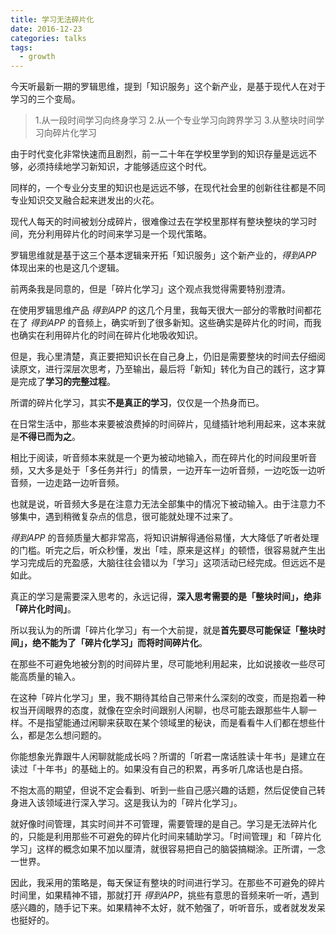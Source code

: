```yaml
---
title: 学习无法碎片化
date: 2016-12-23
categories: talks
tags:
  - growth
---
```


今天听最新一期的罗辑思维，提到「知识服务」这个新产业，是基于现代人在对于学习的三个变局。

> 1.从一段时间学习向终身学习
> 2.从一个专业学习向跨界学习
> 3.从整块时间学习向碎片化学习

由于时代变化非常快速而且剧烈，前一二十年在学校里学到的知识存量是远远不够，必须持续地学习新知识，才能够适应这个时代。

同样的，一个专业分支里的知识也是远远不够，在现代社会里的创新往往都是不同专业知识交叉融合起来迸发出的火花。

现代人每天的时间被划分成碎片，很难像过去在学校里那样有整块整块的学习时间，充分利用碎片化的时间来学习是一个现代策略。

罗辑思维就是基于这三个基本逻辑来开拓「知识服务」这个新产业的，*得到APP* 体现出来的也是这几个逻辑。

前两条我是同意的，但是「碎片化学习」这个观点我觉得需要特别澄清。

在使用罗辑思维产品 *得到APP* 的这几个月里，我每天很大一部分的零散时间都花在了 *得到APP* 的音频上，确实听到了很多新知。这些确实是碎片化的时间，而我也确实在利用碎片化的时间在碎片化地吸收知识。

但是，我心里清楚，真正要把知识长在自己身上，仍旧是需要整块的时间去仔细阅读原文，进行深层次思考，乃至输出，最后将「新知」转化为自己的践行，这才算是完成了**学习的完整过程**。

所谓的碎片化学习，其实**不是真正的学习**，仅仅是一个热身而已。

在日常生活中，那些本来要被浪费掉的时间碎片，见缝插针地利用起来，这本来就是**不得已而为之**。

相比于阅读，听音频本来就是一个更为被动地输入，而在碎片化的时间段里听音频，又大多是处于「多任务并行」的情景，一边开车一边听音频，一边吃饭一边听音频，一边走路一边听音频。

也就是说，听音频大多是在注意力无法全部集中的情况下被动输入。由于注意力不够集中，遇到稍微复杂点的信息，很可能就处理不过来了。

*得到APP*  的音频质量大都非常高，将知识讲解得通俗易懂，大大降低了听者处理的门槛。听完之后，听众秒懂，发出「哇，原来是这样」的顿悟，很容易就产生出学习完成后的充盈感，大脑往往会错以为「学习」这项活动已经完成。但远远不是如此。

真正的学习是需要深入思考的，永远记得，**深入思考需要的是「整块时间」，绝非「碎片化时间」**。

所以我认为的所谓「碎片化学习」有一个大前提，就是**首先要尽可能保证「整块时间」，绝不能为了「碎片化学习」而将时间碎片化**。

在那些不可避免地被分割的时间碎片里，尽可能地利用起来，比如说接收一些尽可能高质量的输入。

在这种「碎片化学习」里，我不期待其给自己带来什么深刻的改变，而是抱着一种权当开阔眼界的态度，就像在空余时间跟别人闲聊，也尽可能去跟那些牛人聊一样。不是指望能通过闲聊来获取在某个领域里的秘诀，而是看看牛人们都在想些什么，都是怎么想问题的。

你能想象光靠跟牛人闲聊就能成长吗？所谓的「听君一席话胜读十年书」是建立在读过「十年书」的基础上的。如果没有自己的积累，再多听几席话也是白搭。

不抱太高的期望，但说不定会看到、听到一些自己感兴趣的话题，然后促使自己转身进入该领域进行深入学习。这是我认为的「碎片化学习」。

就好像时间管理，其实时间并不可管理，需要管理的是自己。学习是无法碎片化的，只能是利用那些不可避免的碎片化时间来辅助学习。「时间管理」和「碎片化学习」这样的概念如果不加以厘清，就很容易把自己的脑袋搞糊涂。正所谓，一念一世界。

因此，我采用的策略是，每天保证有整块的时间进行学习。在那些不可避免的碎片时间里，如果精神不错，那就打开 *得到APP*，挑些有意思的音频来听一听，遇到感兴趣的，随手记下来。如果精神不太好，就不勉强了，听听音乐，或者就发发呆也挺好的。
